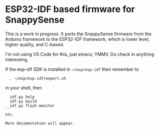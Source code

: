 # ESP32-IDF based firmware for SnappySense

This is a work in progress.  It ports the SnappySense firmware from the Arduino framework to the
ESP32-IDF framework, which is lower level, higher quality, and C-based.

I'm not using VS Code for this, just emacs; YMMV.  Do check in anything interesting.

If the esp-idf SDK is installed in `~/esp/esp-idf` then remember to
```
  . ~/esp/esp-idf/export.sh
```
in your shell, then
```
  idf.py help
  idf.py build
  idf.py flash monitor
``
etc.

More documentation will appear.
